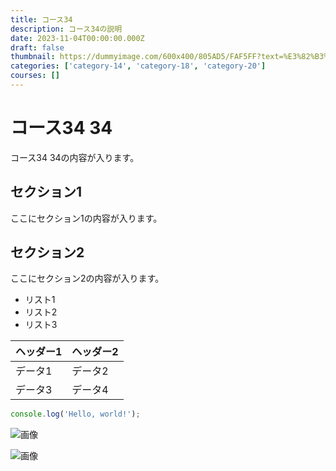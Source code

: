 ```yaml
---
title: コース34
description: コース34の説明
date: 2023-11-04T00:00:00.000Z
draft: false
thumbnail: https://dummyimage.com/600x400/805AD5/FAF5FF?text=%E3%82%B3%E3%83%BC%E3%82%B934
categories: ['category-14', 'category-18', 'category-20']
courses: []
---
```


# コース34 34

コース34 34の内容が入ります。

## セクション1
ここにセクション1の内容が入ります。

## セクション2
ここにセクション2の内容が入ります。

- リスト1
- リスト2
- リスト3

| ヘッダー1 | ヘッダー2 |
| --------- | --------- |
| データ1   | データ2   |
| データ3   | データ4   |

```javascript
console.log('Hello, world!');
```


![画像](https://dummyimage.com/320x180/2D3748/F5F7FA?text=%E3%82%B3%E3%83%BC%E3%82%B934+34)

![画像](https://dummyimage.com/640x360/1A202C/EDF2F7?text=%E3%82%B3%E3%83%BC%E3%82%B934+34)